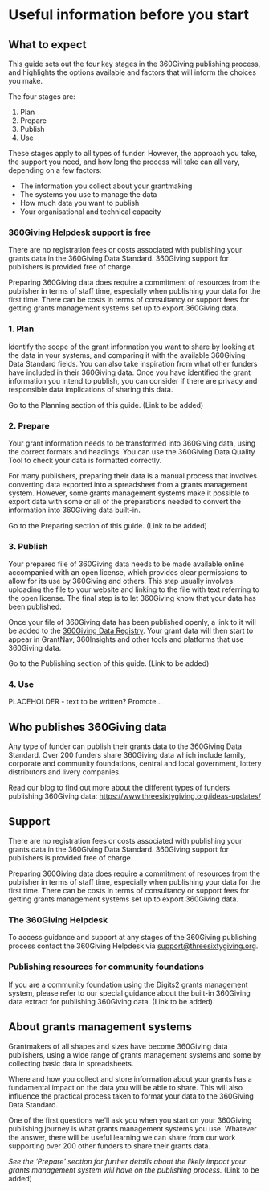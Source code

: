 # Useful information before you start

## What to expect
This guide sets out the four key stages in the 360Giving publishing process, and highlights the options available and factors that will inform the choices you make.

The four stages are:
1. Plan
2. Prepare
3. Publish
4. Use

These stages apply to all types of funder. However, the approach you take, the support you need, and how long the process will take can all vary, depending on a few factors:
- The information you collect about your grantmaking
- The systems you use to manage the data
- How much data you want to publish 
- Your organisational and technical capacity

### 360Giving Helpdesk support is free
There are no registration fees or costs associated with publishing your grants data in the 360Giving Data Standard. 360Giving support for publishers is provided free of charge. 

Preparing 360Giving data does require a commitment of resources from the publisher in terms of staff time, especially when publishing your data for the first time. There can be costs in terms of consultancy or support fees for getting grants management systems set up to export 360Giving data. 

### 1. Plan

Identify the scope of the grant information you want to share by looking at the data in your systems, and comparing it with the available 360Giving Data Standard fields. You can also take inspiration from what other funders have included in their 360Giving data. Once you have identified the grant information you intend to publish, you can consider if there are privacy and responsible data implications of sharing this data.

Go to the Planning section of this guide. (Link to be added)

### 2. Prepare

Your grant information needs to be transformed into 360Giving data, using the correct formats and headings. You can use the 360Giving Data Quality Tool to check your data is formatted correctly.

For many publishers, preparing their data is a manual process that involves converting data exported into a spreadsheet from a grants management system. However, some grants management systems make it possible to export data with some or all of the preparations needed to convert the information into 360Giving data built-in.

Go to the Preparing section of this guide. (Link to be added)

### 3. Publish

Your prepared file of 360Giving data needs to be made available online accompanied with an open license, which provides clear permissions to allow for its use by 360Giving and others. This step usually involves uploading the file to your website and linking to the file with text referring to the open license. The final step is to let 360Giving know that your data has been published.

Once your file of 360Giving data has been published openly, a link to it will be added to the [360Giving Data Registry](https://data.threesixtygiving.org/). Your grant data will then start to appear in GrantNav, 360Insights and other tools and platforms that use 360Giving data.

Go to the Publishing section of this guide. (Link to be added)

### 4. Use

PLACEHOLDER - text to be written? Promote...

## Who publishes 360Giving data

Any type of funder can publish their grants data to the 360Giving Data Standard. Over 200 funders share 360Giving data which include family, corporate and community foundations, central and local government, lottery distributors and livery companies.

Read our blog to find out more about the different types of funders publishing 360Giving data: https://www.threesixtygiving.org/ideas-updates/

## Support
There are no registration fees or costs associated with publishing your grants data in the 360Giving Data Standard. 360Giving support for publishers is provided free of charge. 

Preparing 360Giving data does require a commitment of resources from the publisher in terms of staff time, especially when publishing your data for the first time. There can be costs in terms of consultancy or support fees for getting grants management systems set up to export 360Giving data.

### The 360Giving Helpdesk
To access guidance and support at any stages of the 360Giving publishing process contact the 360Giving Helpdesk via support@threesixtygiving.org.

### Publishing resources for community foundations

If you are a community foundation using the Digits2 grants management system, please refer to our special guidance about the built-in 360Giving data extract for publishing 360Giving data. (Link to be added)

## About grants management systems
Grantmakers of all shapes and sizes have become 360Giving data publishers, using a wide range of grants management systems and some by collecting basic data in spreadsheets.

Where and how you collect and store information about your grants has a fundamental impact on the data you will be able to share. This will also influence the practical process taken to format your data to the 360Giving Data Standard. 

One of the first questions we’ll ask you when you start on your 360Giving publishing journey is what grants management systems you use. Whatever the answer, there will be useful learning we can share from our work supporting over 200 other funders to share their grants data.

*See the ‘Prepare’ section for further details about the likely impact your grants management system will have on the publishing process.* (Link to be added)
